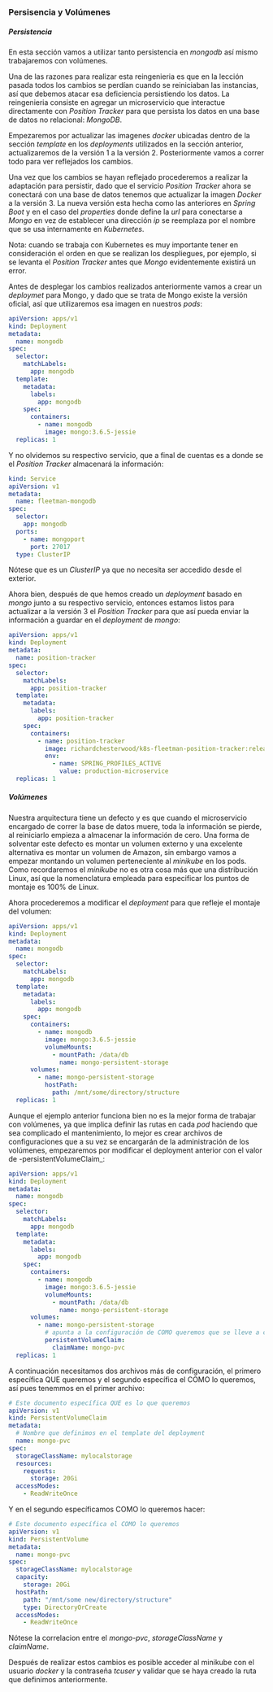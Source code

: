 ### Persisencia y Volúmenes

##### Persistencia

En esta sección vamos a utilizar tanto persistencia en _mongodb_ así mismo trabajaremos con volúmenes.<br/>

Una de las razones para realizar esta reingenieria es que en la lección pasada todos los cambios se perdían cuando se reiniciaban las instancias, así que debemos atacar esa deficiencia persistiendo los datos. La reingenieria consiste en agregar un microservicio que interactue directamente con _Position Tracker_ para que persista los datos en una base de datos no relacional: _MongoDB_.<br/>

Empezaremos por actualizar las imagenes _docker_ ubicadas dentro de la sección _template_ en los _deployments_ utilizados en la sección anterior, actualizaremos de la versión 1 a la versión 2. Posteriormente vamos a correr todo para ver reflejados los cambios.<br/>

Una vez que los cambios se hayan reflejado procederemos a realizar la adaptación para persistir, dado que el servicio _Position Tracker_ ahora se conectará con una base de datos tenemos que actualizar la imagen _Docker_ a la versión 3. La nueva versión esta hecha como las anteriores en _Spring Boot_ y en el caso del _properties_ donde define la _url_ para conectarse a _Mongo_ en vez de establecer una dirección _ip_ se reemplaza por el nombre que se usa internamente en _Kubernetes_.<br/>

Nota: cuando se trabaja con Kubernetes es muy importante tener en consideración el orden en que se realizan los despliegues, por ejemplo, si se levanta el _Position Tracker_ antes que _Mongo_ evidentemente existirá un error.<br/>   

Antes de desplegar los cambios realizados anteriormente vamos a crear un _deploymet_ para Mongo, y dado que se trata de Mongo existe la versión oficial, así que utilizaremos esa imagen en nuestros _pods_:

```yaml
apiVersion: apps/v1
kind: Deployment
metadata:
  name: mongodb
spec:
  selector:
    matchLabels:
      app: mongodb
  template:
    metadata:
      labels:
        app: mongodb
    spec:
      containers:
        - name: mongodb
          image: mongo:3.6.5-jessie
  replicas: 1
``` 
Y no olvidemos su respectivo servicio, que a final de cuentas es a donde se el _Position Tracker_ almacenará la información:<br/>

```yaml
kind: Service
apiVersion: v1
metadata:
  name: fleetman-mongodb
spec:
  selector:
    app: mongodb
  ports:
    - name: mongoport
      port: 27017
  type: ClusterIP
``` 

Nótese que es un _ClusterIP_ ya que no necesita ser accedido desde el exterior.<br/>

Ahora bien, después de que hemos creado un _deployment_ basado en _mongo_ junto a su respectivo servicio, entonces estamos listos para actualizar a la versión 3 el _Position Tracker_ para que así pueda enviar la información a guardar en el _deployment_ de _mongo_:<br/>

```yaml
apiVersion: apps/v1
kind: Deployment
metadata:
  name: position-tracker
spec:
  selector:
    matchLabels:
      app: position-tracker
  template:
    metadata:
      labels:
        app: position-tracker
    spec:
      containers:
        - name: position-tracker
          image: richardchesterwood/k8s-fleetman-position-tracker:release3
          env:
            - name: SPRING_PROFILES_ACTIVE
              value: production-microservice
  replicas: 1
```

##### Volúmenes

Nuestra arquitectura tiene un defecto y es que cuando el microservicio encargado de correr la base de datos muere, toda la información se pierde, al reiniciarlo empieza a almacenar la información de cero. Una forma de solventar este defecto es montar un volumen externo y una excelente alternativa es montar un volumen de Amazon, sin embargo vamos a empezar montando un volumen perteneciente al _minikube_ en los pods. Como recordaremos el _minikube_ no es otra cosa más que una distribución Linux, así que la nomenclatura empleada para especificar los puntos de montaje es 100% de Linux.<br/>

Ahora procederemos a modificar el _deployment_ para que refleje el montaje del volumen:<br/>

```yaml
apiVersion: apps/v1
kind: Deployment
metadata:
  name: mongodb
spec:
  selector:
    matchLabels:
      app: mongodb
  template:
    metadata:
      labels:
        app: mongodb
    spec:
      containers:
        - name: mongodb
          image: mongo:3.6.5-jessie
          volumeMounts:
            - mountPath: /data/db
              name: mongo-persistent-storage
      volumes:
        - name: mongo-persistent-storage
          hostPath:
            path: /mnt/some/directory/structure
  replicas: 1
```

Aunque el ejemplo anterior funciona bien no es la mejor forma de trabajar con volúmenes, ya que implica definir las rutas en cada _pod_ haciendo que sea complicado el mantenimiento, lo mejor es crear archivos de configuraciones que a su vez se encargarán de la administración de los volúmenes, empezaremos por modificar el deployment anterior con el valor de -persistentVolumeClaim_:<br/>

```yaml
apiVersion: apps/v1
kind: Deployment
metadata:
  name: mongodb
spec:
  selector:
    matchLabels:
      app: mongodb
  template:
    metadata:
      labels:
        app: mongodb
    spec:
      containers:
        - name: mongodb
          image: mongo:3.6.5-jessie
          volumeMounts:
            - mountPath: /data/db
              name: mongo-persistent-storage
      volumes:
        - name: mongo-persistent-storage
          # apunta a la configuración de COMO queremos que se lleve a cabo el montaje
          persistentVolumeClaim:
            claimName: mongo-pvc
  replicas: 1
``` 

A continuación necesitamos dos archivos más de configuración, el primero específica QUE queremos y el segundo específica el COMO lo queremos, así pues tenemmos en el primer archivo:<br/>

```yaml
# Este documento específica QUE es lo que queremos
apiVersion: v1
kind: PersistentVolumeClaim
metadata:
  # Nombre que definimos en el template del deployment
  name: mongo-pvc
spec:
  storageClassName: mylocalstorage
  resources:
    requests:
      storage: 20Gi
  accessModes:
    - ReadWriteOnce
```

Y en el segundo específicamos COMO lo queremos hacer:<br/>
```yaml
# Este documento específica el COMO lo queremos
apiVersion: v1
kind: PersistentVolume
metadata:
  name: mongo-pvc
spec:
  storageClassName: mylocalstorage
  capacity:
    storage: 20Gi
  hostPath:
    path: "/mnt/some new/directory/structure"
    type: DirectoryOrCreate
  accessModes:
    - ReadWriteOnce
```

Nótese la correlacion entre el _mongo-pvc_, _storageClassName_ y _claimName_.<br/>

Después de realizar estos cambios es posible acceder al minikube con el usuario _docker_ y la contraseña _tcuser_ y validar que se haya creado la ruta que definimos anteriormente.<br/> 

